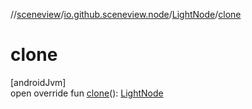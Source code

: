 //[sceneview](../../../index.md)/[io.github.sceneview.node](../index.md)/[LightNode](index.md)/[clone](clone.md)

# clone

[androidJvm]\
open override fun [clone](clone.md)(): [LightNode](index.md)

